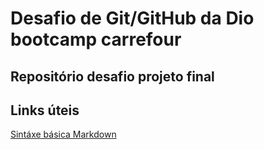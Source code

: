 # Desafio de Git/GitHub da Dio bootcamp carrefour
## Repositório desafio projeto final 

## Links úteis

[Sintáxe básica Markdown](https://www.markdownguide.org/basic-syntax/)

